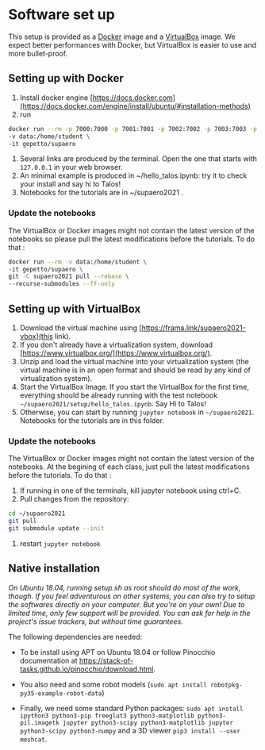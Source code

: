 # Software set up

This setup is provided as a [Docker](https://www.docker.com/) image and a [VirtualBox](https://www.virtualbox.org/)
image. We expect better performances with Docker, but VirtualBox is easier to use and more bullet-proof.

## Setting up with Docker

1. Install docker engine [https://docs.docker.com](https://docs.docker.com/engine/install/ubuntu/#installation-methods)
1. run
```bash
docker run --rm -p 7000:7000 -p 7001:7001 -p 7002:7002 -p 7003:7003 -p 7004:7004 -p 8888:8888 \
-v data:/home/student \
-it gepetto/supaero
```
1. Several links are produced by the terminal. Open the one that starts with `127.0.0.1` in your web browser.
1. An minimal example is produced in ~/hello_talos.ipynb: try it to check your install and say hi to Talos!
1. Notebooks for the tutorials are in ~/supaero2021 .


### Update the notebooks

The VirtualBox or Docker images might not contain the latest version of the notebooks so please pull the latest modifications before the tutorials. To do that :
```bash
docker run --rm -v data:/home/student \
-it gepetto/supaero \
git -C supaero2021 pull --rebase \
--recurse-submodules --ff-only
```

## Setting up with VirtualBox

1. Download the virtual machine using [https://frama.link/supaero2021-vbox](this link).
1. If you don't already have a virtualization system, download [https://www.virtualbox.org/](https://www.virtualbox.org/).
1. Unzip and load the virtual machine into your virtualization system (the virtual machine is in an open format and should be read by any kind of virtualization system).
1. Start the VirtualBox Image. If you start the VirtualBox for the first time, everything should be already running with the test notebook `~/supaero2021/setup/hello_talos.ipynb`. Say Hi to Talos!
1. Otherwise, you can start by running `jupyter notebook` in `~/supaero2021`. Notebooks for the tutorials are in this folder.

### Update the notebooks

The VirtualBox or Docker images might not contain the latest version of the notebooks.
At the begining of each class, just pull the latest modifications before the tutorials. To do that :
1. If running in one of the terminals, kill jupyter notebook using ctrl+C.
1. Pull changes from the repository:
```bash
cd ~/supaero2021
git pull
git submodule update --init
```
1. restart ```jupyter notebook```


## Native installation

*On Ubuntu 18.04, running setup.sh as root should do most of the work, though.
If you feel adventurous on other systems, you can also try to setup the softwares directly on your computer. But you're on your own! Due
to limited time, only few support will be provided. You can ask for help in the project's issue trackers,
but without time guarantees.*

The following dependencies are needed:

- To be install using APT on Ubuntu 18.04 or follow Pinocchio documentation at https://stack-of-tasks.github.io/pinocchio/download.html.

- You also need and some robot models (`sudo apt install robotpkg-py35-example-robot-data`)

- Finally, we need some standard Python packages: `sudo apt install ipython3 python3-pip freeglut3
  python3-matplotlib python3-pil.imagetk jupyter python3-scipy python3-matplotlib jupyter python3-scipy python3-numpy`
  and a 3D viewer `pip3 install --user meshcat`.
